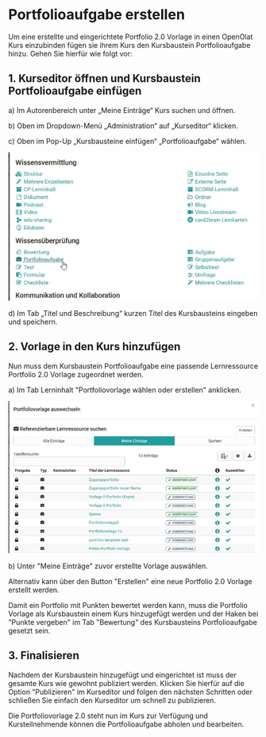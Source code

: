 # Portfolioaufgabe erstellen

Um eine erstellte und eingerichtete Portfolio 2.0 Vorlage in einen OpenOlat
Kurs einzubinden fügen sie ihrem Kurs den Kursbaustein Portfolioaufgabe hinzu.
Gehen Sie hierfür wie folgt vor:

## 1. Kurseditor öffnen und Kursbaustein Portfolioaufgabe einfügen  

a) Im Autorenbereich unter „Meine Einträge“ Kurs suchen und öffnen.
  
  
b) Oben im Dropdown-Menü „Administration“ auf „Kurseditor“ klicken.  

c) Oben im Pop-Up „Kursbausteine einfügen“ „Portfolioaufgabe“ wählen.  

![](assets/portfoliovorlage_KB_einfuegen.jpg)  

d) Im Tab „Titel und Beschreibung“ kurzen Titel des Kursbausteins eingeben und
speichern.  
  
  
## 2. Vorlage in den Kurs hinzufügen  
  
Nun muss dem Kursbaustein Portfolioaufgabe eine passende Lernressource Portfolio 2.0 Vorlage zugeordnet werden.

a) Im Tab Lerninhalt "Portfoliovorlage wählen oder erstellen" anklicken.

![](assets/Vorlage_einfuegen.jpg)  
  
  
b) Unter "Meine Einträge" zuvor erstellte Vorlage auswählen.  
  
Alternativ kann über den Button "Erstellen" eine neue Portfolio 2.0 Vorlage erstellt werden.  
  
Damit ein Portfolio mit Punkten bewertet werden kann, muss die Portfolio
Vorlage als Kursbaustein einem Kurs hinzugefügt werden und der Haken bei
"Punkte vergeben" im Tab "Bewertung" des Kursbausteins Portfolioaufgabe
gesetzt sein.

## 3. Finalisieren 

Nachdem der Kursbaustein hinzugefügt und eingerichtet ist muss der gesamte
Kurs wie gewohnt publiziert werden. Klicken Sie hierfür auf die Option
"Publizieren" im Kurseditor und folgen den nächsten Schritten oder schließen
Sie einfach den Kurseditor um schnell zu publizieren.

Die Portfoliovorlage 2.0 steht nun im Kurs zur Verfügung und Kursteilnehmende
können die Portfolioaufgabe abholen und bearbeiten.

